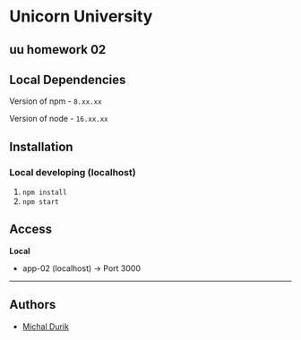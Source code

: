 # Unicorn University 

## uu homework 02

## Local Dependencies

Version of npm - `8.xx.xx`

Version of node - `16.xx.xx`

## Installation

### Local developing (localhost)

1.  `npm install`
2.  `npm start`

## Access

**Local**

- app-02 (localhost) -> Port 3000

---

## Authors

- [Michal Durik](https://github.com/miko866)
